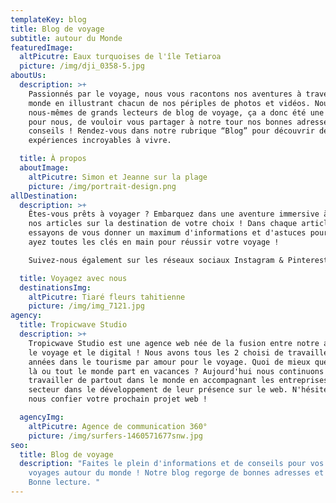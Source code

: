 ```yaml
---
templateKey: blog
title: Blog de voyage
subtitle: autour du Monde
featuredImage:
  altPicutre: Eaux turquoises de l'île Tetiaroa
  picture: /img/dji_0358-5.jpg
aboutUs:
  description: >+
    Passionnés par le voyage, nous vous racontons nos aventures à travers le
    monde en illustrant chacun de nos périples de photos et vidéos. Nous sommes
    nous-mêmes de grands lecteurs de blog de voyage, ça a donc été une évidence
    pour nous, de vouloir vous partager à notre tour nos bonnes adresses et
    conseils ! Rendez-vous dans notre rubrique “Blog” pour découvrir des
    expériences incroyables à vivre.

  title: À propos
  aboutImage:
    altPicutre: Simon et Jeanne sur la plage
    picture: /img/portrait-design.png
allDestination:
  description: >+
    Êtes-vous prêts à voyager ? Embarquez dans une aventure immersive à travers
    nos articles sur la destination de votre choix ! Dans chaque article, nous
    essayons de vous donner un maximum d'informations et d'astuces pour que vous
    ayez toutes les clés en main pour réussir votre voyage !

    Suivez-nous également sur les réseaux sociaux Instagram & Pinterest pour faire le plein d'infos & d'inspis. 

  title: Voyagez avec nous
  destinationsImg:
    altPicutre: Tiaré fleurs tahitienne
    picture: /img/img_7121.jpg
agency:
  title: Tropicwave Studio
  description: >+
    Tropicwave Studio est une agence web née de la fusion entre notre amour pour
    le voyage et le digital ! Nous avons tous les 2 choisi de travailler des
    années dans le tourisme par amour pour le voyage. Quoi de mieux que de vivre
    là ou tout le monde part en vacances ? Aujourd'hui nous continuons à
    travailler de partout dans le monde en accompagnant les entreprises de ce
    secteur dans le développement de leur présence sur le web. N'hésitez pas à
    nous confier votre prochain projet web !

  agencyImg:
    altPicutre: Agence de communication 360°
    picture: /img/surfers-1460571677snw.jpg
seo:
  title: Blog de voyage
  description: "Faites le plein d'informations et de conseils pour vos prochains
    voyages autour du monde ! Notre blog regorge de bonnes adresses et must do.
    Bonne lecture. "
---
```

